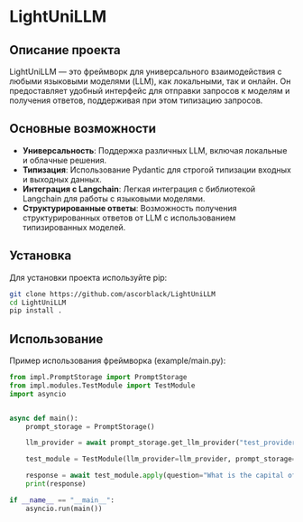 # LightUniLLM

## Описание проекта

LightUniLLM — это фреймворк для универсального взаимодействия с любыми языковыми моделями (LLM), как локальными, так и онлайн. Он предоставляет удобный интерфейс для отправки запросов к моделям и получения ответов, поддерживая при этом типизацию запросов. 

## Основные возможности

- **Универсальность**: Поддержка различных LLM, включая локальные и облачные решения.
- **Типизация**: Использование Pydantic для строгой типизации входных и выходных данных.
- **Интеграция с Langchain**: Легкая интеграция с библиотекой Langchain для работы с языковыми моделями.
- **Структурированные ответы**: Возможность получения структурированных ответов от LLM с использованием типизированных моделей.

## Установка

Для установки проекта используйте pip:

```bash
git clone https://github.com/ascorblack/LightUniLLM
cd LightUniLLM
pip install .
```

## Использование

Пример использования фреймворка (example/main.py):

```python
from impl.PromptStorage import PromptStorage
from impl.modules.TestModule import TestModule
import asyncio


async def main():
    prompt_storage = PromptStorage()

    llm_provider = await prompt_storage.get_llm_provider("test_provider")

    test_module = TestModule(llm_provider=llm_provider, prompt_storage=prompt_storage)

    response = await test_module.apply(question="What is the capital of France?")
    print(response)

if __name__ == "__main__":
    asyncio.run(main())
```

